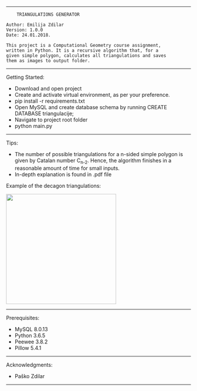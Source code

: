**********************************************************************
		TRIANGULATIONS GENERATOR
		
	Author: Emilija Zdilar
	Version: 1.0.0
	Date: 24.01.2018.

	This project is a Computational Geometry course assignment, 
	written in Python. It is a recursive algorithm that, for a 
	given simple polygon, calculates all triangulations and saves
	them as images to output folder.
  
**********************************************************************

Getting Started:

- Download and open project
- Create and activate virtual environment, as per your preference.
- pip install -r requirements.txt
- Open MySQL and create database schema by running CREATE DATABASE triangulacije; 
- Navigate to project root folder
- python main.py

**********************************************************************

Tips:
- The number of possible triangulations for a n-sided simple polygon
  is given by Catalan number C<sub>n-2</sub>. Hence, the algorithm
  finishes in a reasonable amount of time for small inputs.
- In-depth explanation is found in .pdf file
  
 
 Example of the decagon triangulations: 
  
<img src="n=10.gif" width="300">

**********************************************************************

Prerequisites:
- MySQL 8.0.13
- Python 3.6.5
- Peewee 3.8.2
- Pillow 5.4.1

**********************************************************************

Acknowledgments:
- Paško Zdilar

**********************************************************************

